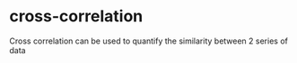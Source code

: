 # cross-correlation
Cross correlation can be used to quantify the similarity between 2 series of data
